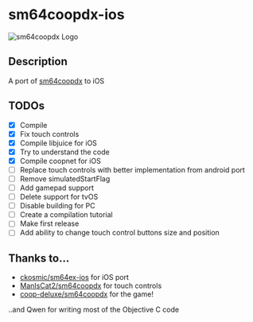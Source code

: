 # sm64coopdx-ios
![sm64coopdx Logo](textures/segment2/custom_coopdx_logo.rgba32.png)

## Description

A port of [sm64coopdx](https://github.com/coop-deluxe/sm64coopdx) to iOS

## TODOs
 - [X] Compile
 - [X] Fix touch controls
 - [x] Compile libjuice for iOS
 - [x] Try to understand the code
 - [x] Compile coopnet for iOS
 - [ ] Replace touch controls with better implementation from android port
 - [ ] Remove simulatedStartFlag
 - [ ] Add gamepad support
 - [ ] Delete support for tvOS
 - [ ] Disable building for PC
 - [ ] Create a compilation tutorial
 - [ ] Make first release
 - [ ] Add ability to change touch control buttons size and position

## Thanks to...
 - [ckosmic/sm64ex-ios](https://github.com/ckosmic/sm64ex-ios) for iOS port
 - [ManIsCat2/sm64coopdx](https://github.com/ManIsCat2/sm64coopdx) for touch controls
 - [coop-deluxe/sm64coopdx](https://github.com/coop-deluxe/sm64coopdx) for the game!

..and Qwen for writing most of the Objective C code
